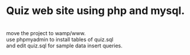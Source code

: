 <h1>Quiz web site using php and mysql.</h1>
<br/>move the project to wamp/www.
<br/>use phpmyadmin to install tables of quiz.sql 
<br/>and edit quiz.sql for sample data insert queries.
